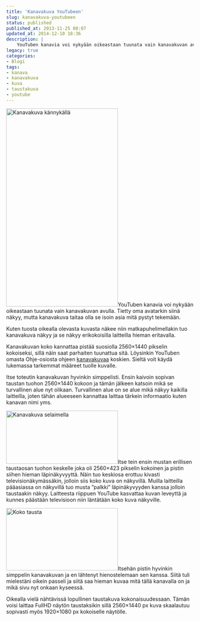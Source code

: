 ```yaml
---
title: 'Kanavakuva YouTubeen'
slug: kanavakuva-youtubeen
status: published
published_at: 2013-11-25 08:07
updated_at: 2014-12-10 18:36
description: |
    YouTuben kanavia voi nykyään oikeastaan tuunata vain kanavakuvan avulla. Tietty oma avatarkin siinä näkyy, mutta kanavakuva taitaa olla se isoin asia mitä pystyt tekemään. Kuten tuosta oikealla olevasta kuvasta näkee niin matkapuhelimellakin tuo kanavakuva näkyy ja se näkyy erikokoisilla laitteilla hieman eritavalla. Kanavakuvan koko kannattaa pistää suosiolla 2560×1440 pikselin kokoiseksi, sillä näin saat parhaiten tuunattua… Jatka lukemista Kanavakuva YouTubeen
legacy: true
categories:
- Blogi
tags:
- kanava
- kanavakuva
- kuva
- taustakuva
- youtube
---
```


<p><a href="https://cdn.markokaartinen.net/uploads/2013/11/Screenshot_2013-11-25-07-45-47.png"><img loading="lazy" decoding="async" class="alignright size-medium wp-image-4633" src="https://cdn.markokaartinen.net/uploads/2013/11/Screenshot_2013-11-25-07-45-47-300x533.png" alt="Kanavakuva kännykällä" width="300" height="533" /></a>YouTuben kanavia voi nykyään oikeastaan tuunata vain kanavakuvan avulla. Tietty oma avatarkin siinä näkyy, mutta kanavakuva taitaa olla se isoin asia mitä pystyt tekemään.</p>
<p>Kuten tuosta oikealla olevasta kuvasta näkee niin matkapuhelimellakin tuo kanavakuva näkyy ja se näkyy erikokoisilla laitteilla hieman eritavalla.</p>
<p>Kanavakuvan koko kannattaa pistää suosiolla 2560&#215;1440 pikselin kokoiseksi, sillä näin saat parhaiten tuunattua sitä. Löysinkin YouTuben omasta Ohje-osiosta ohjeen <a href="https://support.google.com/youtube/answer/2972003" target="_blank">kanavakuvaa</a> koskien. Sieltä voit käydä lukemassa tarkemmat määreet tuolle kuvalle.</p>
<p>Itse toteutin kanavakuvan hyvinkin simppelisti. Ensin kaivoin sopivan taustan tuohon 2560&#215;1440 kokoon ja tämän jälkeen katsoin mikä se turvallinen alue nyt olikaan. Turvallinen alue on se alue mikä näkyy kaikilla laitteilla, joten tähän alueeseen kannattaa laittaa tärkein informaatio kuten kanavan nimi yms.</p>
<p><a href="https://cdn.markokaartinen.net/uploads/2013/11/Marko-Kaartinen-YouTube.png"><img loading="lazy" decoding="async" class="alignright size-medium wp-image-4635" src="https://cdn.markokaartinen.net/uploads/2013/11/Marko-Kaartinen-YouTube-300x143.png" alt="Kanavakuva selaimella" width="300" height="143" /></a>Itse tein ensin mustan erillisen taustaosan tuohon keskelle joka oli 2560&#215;423 pikselin kokoinen ja pistin siihen hieman läpinäkyvyyttä. Näin tuo keskiosa erottuu kivasti televisionäkymässäkin, jolloin siis koko kuva on näkyvillä. Muilla laitteilla pääasiassa on näkyvillä tuo musta &#8221;palkki&#8221; läpinäkyvyyden kanssa jolloin taustaakin näkyy. Laitteesta riippuen YouTube kasvattaa kuvan leveyttä ja kunnes päästään televisioon niin läntätään koko kuva näkyville.</p>
<p><a href="https://cdn.markokaartinen.net/uploads/2013/11/youtubetausta.jpg"><img loading="lazy" decoding="async" class="alignright size-medium wp-image-4637" src="https://cdn.markokaartinen.net/uploads/2013/11/youtubetausta-300x168.jpg" alt="Koko tausta" width="300" height="168" /></a>Itsehän pistin hyvinkin simppelin kanavakuvan ja en lähtenyt hienostelemaan sen kanssa. Siitä tuli mielestäni oikein passeli ja siitä saa hieman kuvaa mitä tällä kanavalla on ja mikä sivu nyt onkaan kyseessä.</p>
<p>Oikealla vielä nähtävissä lopullinen taustakuva kokonaisuudessaan. Tämän voisi laittaa FullHD näytön taustaksikin sillä 2560&#215;1440 px kuva skaalautuu sopivasti myös 1920&#215;1080 px kokoiselle näytölle.</p>